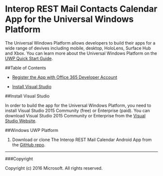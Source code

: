 # Interop REST Mail Contacts Calendar App for the Universal Windows Platform

The Universal Windows Platform allows developers to build their apps for a wide range of devives including mobile, desktop, HoloLens, Surface Hub and Xbox. You can learn more about the Universal Windows Platform on the [UWP Quick Start Guide](http://microsoft.github.io/UWPQuickStart/index.html#). 

##Table of Contents

* [Register the App with Office 365 Developer Account](../#register-the-app-with-office-365-developer-account)

* [Install Visual Studio](#install-visual-studio)

##Install Visual Studio

In order to build the app for the Universal Windows Platform, you need to install Visual Studio 2015 Community (free) or Enterprise (paid). You can download Visual Studio 2015 Community or Enterprise from the [Visual Studio Website](https://www.visualstudio.com/).

##Windows UWP Platform

1. Download or clone The Interop REST Mail Calendar Android App from the [GitHub repo](https://github.com/OfficeDev/Interop-REST-Mail-Contacts-Calendar-Sample).


---

###Copyright

Copyright (c) 2016 Microsoft. All rights reserved.